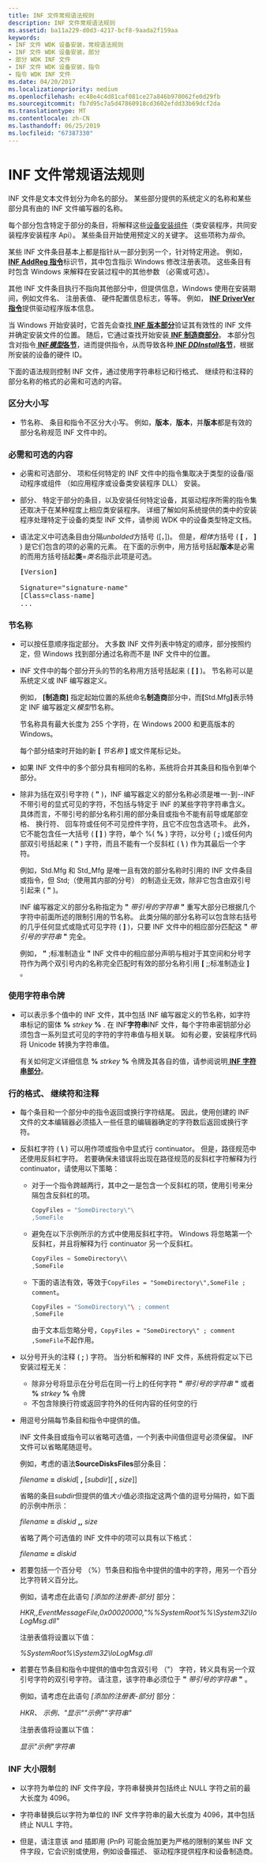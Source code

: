 ```yaml
---
title: INF 文件常规语法规则
description: INF 文件常规语法规则
ms.assetid: ba11a229-d0d3-4217-bcf8-9aada2f159aa
keywords:
- INF 文件 WDK 设备安装，常规语法规则
- INF 文件 WDK 设备安装，部分
- 部分 WDK INF 文件
- INF 文件 WDK 设备安装，指令
- 指令 WDK INF 文件
ms.date: 04/20/2017
ms.localizationpriority: medium
ms.openlocfilehash: ec48e4c4d81caf081ce27a846b970062fe0d29fb
ms.sourcegitcommit: fb7d95c7a5d47860918cd3602efdd33b69dcf2da
ms.translationtype: MT
ms.contentlocale: zh-CN
ms.lasthandoff: 06/25/2019
ms.locfileid: "67387330"
---
```

# <a name="general-syntax-rules-for-inf-files"></a>INF 文件常规语法规则





INF 文件是文本文件划分为命名的部分。 某些部分提供的系统定义的名称和某些部分具有由的 INF 文件编写器的名称。

每个部分包含特定于部分的条目，将解释这些[设备安装组件](https://docs.microsoft.com/previous-versions/ff541277(v=vs.85))（类安装程序，共同安装程序安装程序 Api）。 某些条目开始使用预定义的关键字。 这些项称为*指令*。

某些 INF 文件条目基本上都是指针从一部分到另一个，针对特定用途。 例如， [ **INF AddReg 指令**](inf-addreg-directive.md)标识节，其中包含指示 Windows 修改注册表项。 这些条目有时包含 Windows 来解释在安装过程中的其他参数 （必需或可选）。

其他 INF 文件条目执行不指向其他部分中，但提供信息，Windows 使用在安装期间，例如文件名、 注册表值、 硬件配置信息标志，等等。 例如， [ **INF DriverVer 指令**](inf-driverver-directive.md)提供驱动程序版本信息。

当 Windows 开始安装时，它首先会查找[ **INF 版本部分**](inf-version-section.md)验证其有效性的 INF 文件并确定安装文件的位置。 随后，它通过查找开始安装[ **INF 制造商部分**](inf-manufacturer-section.md)。 本部分包含对指令[ **INF*模型*各节**](inf-models-section.md)，进而提供指令，从而导致各种[ **INF *DDInstall*各节**](inf-ddinstall-section.md)，根据所安装的设备的硬件 ID。

下面的语法规则控制 INF 文件，通过使用字符串标记和行格式、 继续符和注释的部分名称的格式的必需和可选的内容。

### <a href="" id="case-sensitivity"></a> 区分大小写

-   节名称、 条目和指令不区分大小写。 例如，**版本**，**版本**，并**版本**都是有效的部分名称规范 INF 文件中的。

### <a href="" id="required-and-optional-contents"></a> 必需和可选的内容

- 必需和可选部分、 项和任何特定的 INF 文件中的指令集取决于类型的设备/驱动程序或组件 （如应用程序或设备类安装程序 DLL） 安装。

- 部分、 特定于部分的条目，以及安装任何特定设备，其驱动程序所需的指令集还取决于在某种程度上相应类安装程序。 详细了解如何系统提供的类中的安装程序处理特定于设备的类型 INF 文件，请参阅 WDK 中的设备类型特定文档。

- 语法定义中可选条目由分隔*unbolded*方括号 (\[，\])。 但是，*粗体*方括号 ( **\[** ， **\]** ) 是它们包含的项的必需的元素。 在下面的示例中，用方括号括起**版本**是必需的而用方括号括起**类**=*类名*指示此项是可选。

  <pre>
  <b>[</b>Version<b>]</b>

  Signature="signature-name"
  [Class=class-name]
  ...
  </pre>

### <a href="" id="section-names"></a> 节名称

- 可以按任意顺序指定部分。 大多数 INF 文件列表中特定的顺序，部分按照约定，但 Windows 找到部分通过名称而不是 INF 文件中的位置。

- INF 文件中的每个部分开头的节的名称用方括号括起来 ( **\[ \]** )。 节名称可以是系统定义或 INF 编写器定义。

  例如， **\[制造商\]** 指定起始位置的系统命名**制造商**部分中，而<strong>\[</strong>Std.Mfg<strong>\]</strong>表示特定 INF 编写器定义*模型*节名称。

  节名称具有最大长度为 255 个字符，在 Windows 2000 和更高版本的 Windows。

  每个部分结束时开始的新 **\[** <em>节名称</em> **\]** 或文件尾标记处。

- 如果 INF 文件中的多个部分具有相同的名称，系统将合并其条目和指令到单个部分。

- 除非为括在双引号字符 ( **"** )，INF 编写器定义的部分名称必须是唯一-到--INF 不带引号的显式可见的字符，不包括与特定于 INF 的某些字符字符串含义。 具体而言，不带引号的部分名称引用的部分条目或指令不能有前导或尾部空格、 换行符、 回车符或任何不可见控件字符，且它不应包含选项卡。 此外，它不能包含任一大括号 ( **\[ \]** ) 字符，单个 %( **%** ) 字符，以分号 ( **;** )或任何内部双引号括起来 ( **"** ) 字符，而且不能有一个反斜杠 ( **\\** ) 作为其最后一个字符。

  例如，Std.Mfg 和 Std_Mfg 是唯一且有效的部分名称时引用的 INF 文件条目或指令，但 Std;（使用其内部的分号） 的制造业无效，除非它包含由双引号引起来 ( **"** )。

  INF 编写器定义的部分名称指定为 **"** <em>带引号的字符串</em> **"** 重写大部分已根据几个字符中前面所述的限制引用的节名称。 此类分隔的部分名称可以包含除右括号的几乎任何显式或隐式可见字符 ( **\]** )，只要 INF 文件中的相应部分匹配这 **"** <em>带引号的字符串</em> **"** 完全。

  例如， **"** ;标准制造业 **"** INF 文件中的相应部分声明与相对于其空间和分号字符作为两个双引号内的名称完全匹配时有效的部分名称引用 **\[** ;;标准制造业 **\]** 。

### <a href="" id="using-string-tokens"></a> 使用字符串令牌

- 可以表示多个值中的 INF 文件，其中包括 INF 编写器定义的节名称，如字符串标记的窗体 **%** <em>strkey</em> **%** . 在 INF**字符串**INF 文件，每个字符串密钥部分必须包含一系列显式可见的字符的字符串值与相关联。 如有必要，安装程序代码将 Unicode 转换为字符串值。

  有关如何定义详细信息 **%** <em>strkey</em> **%** 令牌及其各自的值，请参阅说明[ **INF 字符串部分**](inf-strings-section.md)。

### <a href="" id="line-format--continuation--and-comments"></a> 行的格式、 继续符和注释

- 每个条目和一个部分中的指令返回或换行字符结尾。 因此，使用创建的 INF 文件的文本编辑器必须插入一些任意的编辑器确定的字符数后返回或换行字符。

- 反斜杠字符 ( **\\** ) 可以用作项或指令中显式行 continuator。 但是，路径规范中还使用反斜杠字符。 若要确保未错误将出现在路径规范的反斜杠字符解释为行 continuator，请使用以下策略：

  -   对于一个指令跨越两行，其中之一是包含一个反斜杠的项，使用引号来分隔包含反斜杠的项。

      ```cpp
      CopyFiles = "SomeDirectory\"\
      ,SomeFile
      ```

  -   避免在以下示例所示的方式中使用反斜杠字符。 Windows 将忽略第一个反斜杠，并且将解释为行 continuator 另一个反斜杠。

      ```cpp
      CopyFiles = SomeDirectory\\
      ,SomeFile
      ```

  -   下面的语法有效，等效于`CopyFiles = "SomeDirectory\",SomeFile ; comment`。

      ```cpp
      CopyFiles = "SomeDirectory\"\ ; comment 
      ,SomeFile
      ```
      由于文本后忽略分号，`CopyFiles = "SomeDirectory\" ; comment ,SomeFile`不起作用。

- 以分号开头的注释 ( **;** ) 字符。 当分析和解释的 INF 文件，系统将假定以下已安装过程无关：
  - 除非分号将显示在分号后在同一行上的任何字符 **"** <em>带引号的字符串</em> **"** 或者 **%** <em>strkey</em> **%** 令牌
  - 不包含除换行符或返回字符外的任何内容的任何空的行

- 用逗号分隔每节条目和指令中提供的值。

  INF 文件条目或指令可以省略可选值，一个列表中间值但逗号必须保留。 INF 文件可以省略尾随逗号。

  例如，考虑的语法**SourceDisksFiles**部分条目：

  <em>filename</em> **=** <em>diskid</em>\[ **,** \[*subdir*\]\[ **,** <em>size</em>\]\]

  省略的条目*subdir*但提供的值*大小*值必须指定这两个值的逗号分隔符，如下面的示例中所示：

  <em>filename</em> **=** <em>diskid</em> **,,** <em>size</em>

  省略了两个可选值的 INF 文件中的项可以具有以下格式：

  <em>filename</em> **=** <em>diskid</em>
- 若要包括一个百分号 （%）节条目和指令中提供的值中的字符，用另一个百分比字符转义百分比。

  例如，请考虑在此语句 *[添加的注册表-部分]* 部分：

  *HKR,,EventMessageFile,0x00020000,"%%SystemRoot%%\System32\IoLogMsg.dll"*

  注册表值将设置以下值：

  *%SystemRoot%\System32\IoLogMsg.dll*
- 若要在节条目和指令中提供的值中包含双引号 （"） 字符，转义具有另一个双引号字符的双引号字符。  请注意，该字符串必须位于 **"** <em>带引号的字符串</em> **"** 。  

  例如，请考虑在此语句 *[添加的注册表-部分]* 部分：

  *HKR、 示例、"显示""示例""字符串"*

  注册表值将设置以下值：

  *显示"示例"字符串*

### <a href="" id="inf-size-limits"></a> INF 大小限制

-   以字符为单位的 INF 文件字段，字符串替换并包括终止 NULL 字符之前的最大长度为 4096。

-   字符串替换后以字符为单位的 INF 文件字符串的最大长度为 4096，其中包括终止 NULL 字符。

-   但是，请注意该 and 插即用 (PnP) 可能会施加更为严格的限制的某些 INF 文件字段，它会识别或使用，例如设备描述、 驱动程序提供程序和设备制造商。









